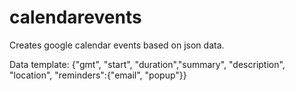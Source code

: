 # calendarevents
Creates google calendar events based on json data.

Data template:
{"gmt", "start", "duration","summary", "description", "location", "reminders":{"email", "popup"}}
